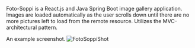 Foto-Soppi is a React.js and Java Spring Boot image gallery application. Images are loaded automatically as the user scrolls down until there are no more pictures left to load from the remote resource. Utilizes the MVC-architectural pattern.

An example screenshot.
![FotoSoppiShot](https://github.com/user-attachments/assets/7c2d14da-cb2c-491e-af6e-eabed2e3adcb)
